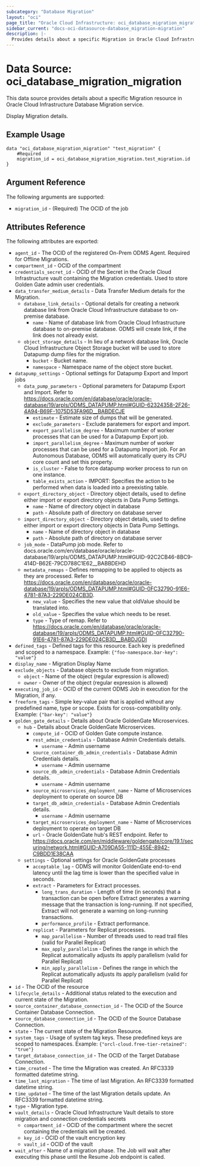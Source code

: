 ```yaml
---
subcategory: "Database Migration"
layout: "oci"
page_title: "Oracle Cloud Infrastructure: oci_database_migration_migration"
sidebar_current: "docs-oci-datasource-database_migration-migration"
description: |-
  Provides details about a specific Migration in Oracle Cloud Infrastructure Database Migration service
---
```


# Data Source: oci_database_migration_migration
This data source provides details about a specific Migration resource in Oracle Cloud Infrastructure Database Migration service.

Display Migration details.


## Example Usage

```hcl
data "oci_database_migration_migration" "test_migration" {
	#Required
	migration_id = oci_database_migration_migration.test_migration.id
}
```

## Argument Reference

The following arguments are supported:

* `migration_id` - (Required) The OCID of the job 


## Attributes Reference

The following attributes are exported:

* `agent_id` - The OCID of the registered On-Prem ODMS Agent. Required for Offline Migrations. 
* `compartment_id` - OCID of the compartment 
* `credentials_secret_id` - OCID of the Secret in the Oracle Cloud Infrastructure vault containing the Migration credentials. Used to store Golden Gate admin user credentials. 
* `data_transfer_medium_details` - Data Transfer Medium details for the Migration. 
	* `database_link_details` - Optional details for creating a network database link from Oracle Cloud Infrastructure database to on-premise database. 
		* `name` - Name of database link from Oracle Cloud Infrastructure database to on-premise database. ODMS will create link, if the link does not already exist. 
	* `object_storage_details` - In lieu of a network database link, Oracle Cloud Infrastructure Object Storage bucket will be used to store Datapump dump files for the migration. 
		* `bucket` - Bucket name. 
		* `namespace` - Namespace name of the object store bucket. 
* `datapump_settings` - Optional settings for Datapump Export and Import jobs 
	* `data_pump_parameters` - Optional parameters for Datapump Export and Import. Refer to https://docs.oracle.com/en/database/oracle/oracle-database/19/arpls/ODMS_DATAPUMP.html#GUID-62324358-2F26-4A94-B69F-1075D53FA96D__BABDECJE 
		* `estimate` - Estimate size of dumps that will be generated. 
		* `exclude_parameters` - Exclude paratemers for export and import. 
		* `export_parallelism_degree` - Maximum number of worker processes that can be used for a Datapump Export job. 
		* `import_parallelism_degree` - Maximum number of worker processes that can be used for a Datapump Import job. For an Autonomous Database, ODMS will automatically query its CPU core count and set this property. 
		* `is_cluster` - False to force datapump worker process to run on one instance. 
		* `table_exists_action` - IMPORT: Specifies the action to be performed when data is loaded into a preexisting table. 
	* `export_directory_object` - Directory object details, used to define either import or export directory objects in Data Pump Settings. 
		* `name` - Name of directory object in database 
		* `path` - Absolute path of directory on database server 
	* `import_directory_object` - Directory object details, used to define either import or export directory objects in Data Pump Settings. 
		* `name` - Name of directory object in database 
		* `path` - Absolute path of directory on database server 
	* `job_mode` - DataPump job mode. Refer to docs.oracle.com/en/database/oracle/oracle-database/19/arpls/ODMS_DATAPUMP.html#GUID-92C2CB46-8BC9-414D-B62E-79CD788C1E62__BABBDEHD 
	* `metadata_remaps` - Defines remapping to be applied to objects as they are processed. Refer to https://docs.oracle.com/en/database/oracle/oracle-database/19/arpls/ODMS_DATAPUMP.html#GUID-0FC32790-91E6-4781-87A3-229DE024CB3D. 
		* `new_value` - Specifies the new value that oldValue should be translated into. 
		* `old_value` - Specifies the value which needs to be reset. 
		* `type` - Type of remap. Refer to https://docs.oracle.com/en/database/oracle/oracle-database/19/arpls/ODMS_DATAPUMP.html#GUID-0FC32790-91E6-4781-87A3-229DE024CB3D__BABDJGDI 
* `defined_tags` - Defined tags for this resource. Each key is predefined and scoped to a namespace. Example: `{"foo-namespace.bar-key": "value"}` 
* `display_name` - Migration Display Name 
* `exclude_objects` - Database objects to exclude from migration. 
	* `object` - Name of the object (regular expression is allowed) 
	* `owner` - Owner of the object (regular expression is allowed) 
* `executing_job_id` - OCID of the current ODMS Job in execution for the Migration, if any. 
* `freeform_tags` - Simple key-value pair that is applied without any predefined name, type or scope. Exists for cross-compatibility only. Example: `{"bar-key": "value"}` 
* `golden_gate_details` - Details about Oracle GoldenGate Microservices. 
	* `hub` - Details about Oracle GoldenGate Microservices. 
		* `compute_id` - OCID of Golden Gate compute instance. 
		* `rest_admin_credentials` - Database Admin Credentials details. 
			* `username` - Admin username 
		* `source_container_db_admin_credentials` - Database Admin Credentials details. 
			* `username` - Admin username 
		* `source_db_admin_credentials` - Database Admin Credentials details. 
			* `username` - Admin username 
		* `source_microservices_deployment_name` - Name of Microservices deployment to operate on source DB 
		* `target_db_admin_credentials` - Database Admin Credentials details. 
			* `username` - Admin username 
		* `target_microservices_deployment_name` - Name of Microservices deployment to operate on target DB 
		* `url` - Oracle GoldenGate hub's REST endpoint. Refer to https://docs.oracle.com/en/middleware/goldengate/core/19.1/securing/network.html#GUID-A709DA55-111D-455E-8942-C9BDD1E38CAA 
	* `settings` - Optional settings for Oracle GoldenGate processes 
		* `acceptable_lag` - ODMS will monitor GoldenGate end-to-end latency until the lag time is lower than the specified value in seconds. 
		* `extract` - Parameters for Extract processes. 
			* `long_trans_duration` - Length of time (in seconds) that a transaction can be open before Extract generates a warning message that the transaction is long-running. If not specified, Extract will not generate a warning on long-running transactions. 
			* `performance_profile` - Extract performance. 
		* `replicat` - Parameters for Replicat processes. 
			* `map_parallelism` - Number of threads used to read trail files (valid for Parallel Replicat) 
			* `max_apply_parallelism` - Defines the range in which the Replicat automatically adjusts its apply parallelism (valid for Parallel Replicat) 
			* `min_apply_parallelism` - Defines the range in which the Replicat automatically adjusts its apply parallelism (valid for Parallel Replicat) 
* `id` - The OCID of the resource 
* `lifecycle_details` - Additional status related to the execution and current state of the Migration. 
* `source_container_database_connection_id` - The OCID of the Source Container Database Connection. 
* `source_database_connection_id` - The OCID of the Source Database Connection. 
* `state` - The current state of the Migration Resource. 
* `system_tags` - Usage of system tag keys. These predefined keys are scoped to namespaces. Example: `{"orcl-cloud.free-tier-retained": "true"}` 
* `target_database_connection_id` - The OCID of the Target Database Connection. 
* `time_created` - The time the Migration was created. An RFC3339 formatted datetime string. 
* `time_last_migration` - The time of last Migration. An RFC3339 formatted datetime string. 
* `time_updated` - The time of the last Migration details update. An RFC3339 formatted datetime string. 
* `type` - Migration type. 
* `vault_details` - Oracle Cloud Infrastructure Vault details to store migration and connection credentials secrets 
	* `compartment_id` - OCID of the compartment where the secret containing the credentials will be created. 
	* `key_id` - OCID of the vault encryption key 
	* `vault_id` - OCID of the vault 
* `wait_after` - Name of a migration phase. The Job will wait after executing this phase until the Resume Job endpoint is called. 

